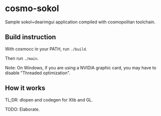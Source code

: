 # cosmo-sokol

Sample sokol+dearimgui application compiled with cosmopolitan toolchain.

## Build instruction

With cosmocc in your PATH, run `./build`.

Then run `./main`.

Note: On Windows, if you are using a NVIDIA graphic card, you may have to disable "Threaded optimization".

## How it works

TL;DR: dlopen and codegen for Xlib and GL.

TODO: Elaborate.
